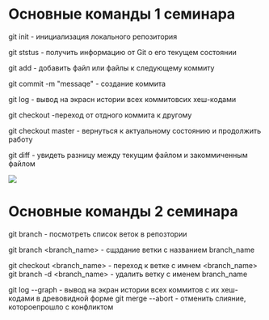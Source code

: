 # Основные команды 1 семинара

git init - инициализация локального репозитория 

git ststus - получить информацию от Git о его текущем состоянии

git add - добавить файл или файлы к следующему коммиту 

git commit -m "messaqe" - создание коммита

git log - вывод на экрасн истории всех коммитовсих хеш-кодами

git checkout -переход от отдного коммита к другому 

git checkout master - вернуться к актуальному состоянию и продолжить работу

git diff - увидеть разницу между текущим файлом и закоммиченным файлом 

![](https://naked-science.ru/wp-content/uploads/2018/04/field_image_38.jpg)


# Основные команды 2 семинара

git branch - посмотреть список веток в репозтории 

git branch <branch_name> - сщздание ветки с названием branch_name

git checkout <branch_name> - переход к ветке с имнем <branch_name>
git branch -d <branch_name> - удалить ветку с именем branch_name


git log --graph - вывод на экран истории всех коммитов с их хеш-кодами в древовидной форме
git merge --abort - отменить слияние, котороепрошло с конфликтом
